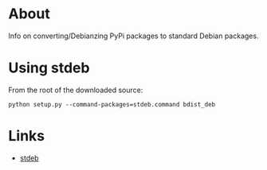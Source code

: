 # About

Info on converting/Debianzing PyPi packages to standard Debian packages.

# Using stdeb

From the root of the downloaded source:

```
python setup.py --command-packages=stdeb.command bdist_deb
```

# Links

* [stdeb](https://pypi.python.org/pypi/stdeb/0.8.5#id34)
